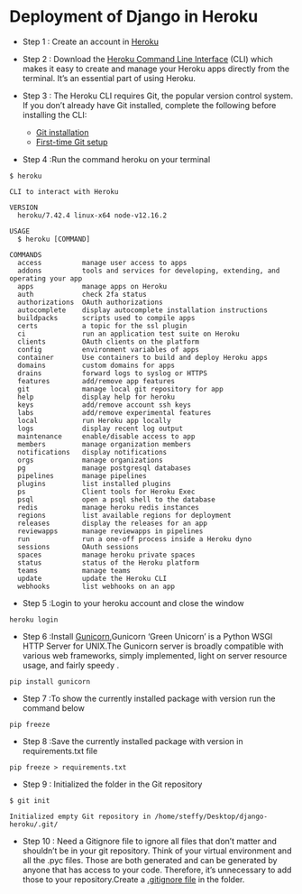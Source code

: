 # Deployment of Django in Heroku

- Step 1 : Create an account in [Heroku](https://signup.heroku.com/t/platform?c=7013A000000ib1xQAA&gclid=Cj0KCQjw3s_4BRDPARIsAJsyoLMyAQ08MU3SMAOTHD-gg_kp7ypSIAR0UEnZns2VpUWm4kkUX6AyBeEaAi8UEALw_wcB)

- Step 2 : Download the [Heroku Command Line Interface](https://devcenter.heroku.com/articles/heroku-cli) (CLI) which makes it easy to create and manage your Heroku apps directly from the terminal. It’s an essential part of using Heroku.

- Step 3 : The Heroku CLI requires Git, the popular version control system. If you don’t already have Git installed, complete the following before installing the CLI:

    * [Git installation](https://git-scm.com/book/en/v2/Getting-Started-Installing-Git)
    * [First-time Git setup](https://git-scm.com/book/en/v2/Getting-Started-First-Time-Git-Setup)

- Step 4 :Run the command heroku on your terminal

```
$ heroku

CLI to interact with Heroku

VERSION
  heroku/7.42.4 linux-x64 node-v12.16.2

USAGE
  $ heroku [COMMAND]

COMMANDS
  access          manage user access to apps
  addons          tools and services for developing, extending, and operating your app
  apps            manage apps on Heroku
  auth            check 2fa status
  authorizations  OAuth authorizations
  autocomplete    display autocomplete installation instructions
  buildpacks      scripts used to compile apps
  certs           a topic for the ssl plugin
  ci              run an application test suite on Heroku
  clients         OAuth clients on the platform
  config          environment variables of apps
  container       Use containers to build and deploy Heroku apps
  domains         custom domains for apps
  drains          forward logs to syslog or HTTPS
  features        add/remove app features
  git             manage local git repository for app
  help            display help for heroku
  keys            add/remove account ssh keys
  labs            add/remove experimental features
  local           run Heroku app locally
  logs            display recent log output
  maintenance     enable/disable access to app
  members         manage organization members
  notifications   display notifications
  orgs            manage organizations
  pg              manage postgresql databases
  pipelines       manage pipelines
  plugins         list installed plugins
  ps              Client tools for Heroku Exec
  psql            open a psql shell to the database
  redis           manage heroku redis instances
  regions         list available regions for deployment
  releases        display the releases for an app
  reviewapps      manage reviewapps in pipelines
  run             run a one-off process inside a Heroku dyno
  sessions        OAuth sessions
  spaces          manage heroku private spaces
  status          status of the Heroku platform
  teams           manage teams
  update          update the Heroku CLI
  webhooks        list webhooks on an app

```
- Step 5 :Login to your heroku account and close the window
```
heroku login
```
- Step 6 :Install [Gunicorn](https://pypi.org/project/gunicorn/),Gunicorn ‘Green Unicorn’ is a Python WSGI HTTP Server for UNIX.The Gunicorn server is broadly compatible with various web frameworks, simply implemented, light on server resource usage, and fairly speedy .

```
pip install gunicorn
```
- Step 7 :To show the currently installed package with version run the command below
```
pip freeze 

```
- Step 8 :Save the currently installed package with version in  requirements.txt file

```
pip freeze > requirements.txt

```
- Step 9 : Initialized the folder in the Git repository

```
$ git init

Initialized empty Git repository in /home/steffy/Desktop/django-heroku/.git/

```
- Step 10 : Need a Gitignore file to ignore all files that don’t matter and shouldn’t be in your git repository. Think of your virtual environment and all the .pyc files. Those are both generated and can be generated by anyone that has access to your code. Therefore, it’s unnecessary to add those to your repository.Create a [.gitignore file](https://raw.githubusercontent.com/github/gitignore/master/Python.gitignore) in the folder.
